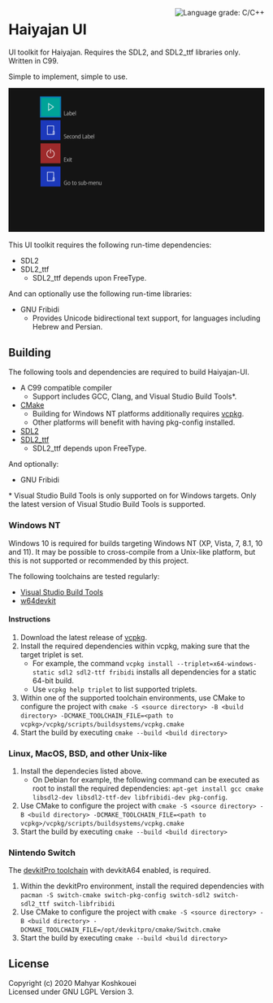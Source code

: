 <a href="https://lgtm.com/projects/g/deltabeard/haiyajan-menu/context:cpp"><img align=right alt="Language grade: C/C++" src="https://img.shields.io/lgtm/grade/cpp/g/deltabeard/haiyajan-menu.svg?logo=lgtm&logoWidth=18"/></a>

# Haiyajan UI

UI toolkit for Haiyajan. Requires the SDL2, and SDL2_ttf libraries only. Written in C99.

Simple to implement, simple to use.

![Image](meta/main_menu.gif)

This UI toolkit requires the following run-time dependencies:
- SDL2
- SDL2_ttf
  - SDL2_ttf depends upon FreeType.

And can optionally use the following run-time libraries:
- GNU Fribidi
  - Provides Unicode bidirectional text support, for languages including Hebrew and Persian.

## Building

The following tools and dependencies are required to build Haiyajan-UI.

- A C99 compatible compiler
  - Support includes GCC, Clang, and Visual Studio Build Tools\*.
- [CMake](https://cmake.org/)
  - Building for Windows NT platforms additionally requires [vcpkg](https://vcpkg.io/).
  - Other platforms will benefit with having pkg-config installed.
- [SDL2](https://www.libsdl.org/)
- [SDL2_ttf](https://www.libsdl.org/projects/SDL_ttf/)
  - SDL2_ttf depends upon FreeType.

And optionally:
- GNU Fribidi

\* Visual Studio Build Tools is only supported on for Windows targets. Only the latest version of Visual Studio Build Tools is supported.<br>

### Windows NT

Windows 10 is required for builds targeting Windows NT (XP, Vista, 7, 8.1, 10 and 11). It may be possible to cross-compile from a Unix-like platform, but this is not supported or recommended by this project.

The following toolchains are tested regularly:
- [Visual Studio Build Tools](https://aka.ms/buildtools)
- [w64devkit](https://github.com/skeeto/w64devkit)

#### Instructions

1. Download the latest release of [vcpkg](https://vcpkg.io/).
2. Install the required dependencies within vcpkg, making sure that the target triplet is set.
    - For example, the command `vcpkg install --triplet=x64-windows-static sdl2 sdl2-ttf fribidi` installs all dependencies for a static 64-bit build.
    - Use `vcpkg help triplet` to list supported triplets.
3. Within one of the supported toolchain environments, use CMake to configure the project with
   `cmake -S <source directory> -B <build directory> -DCMAKE_TOOLCHAIN_FILE=<path to vcpkg>/vcpkg/scripts/buildsystems/vcpkg.cmake`
4. Start the build by executing `cmake --build <build directory>`

### Linux, MacOS, BSD, and other Unix-like

1. Install the dependecies listed above.
   - On Debian for example, the following command can be executed as root to install the required dependencies: `apt-get install gcc cmake libsdl2-dev libsdl2-ttf-dev libfribidi-dev pkg-config`.
2. Use CMake to configure the project with
   `cmake -S <source directory> -B <build directory> -DCMAKE_TOOLCHAIN_FILE=<path to vcpkg>/vcpkg/scripts/buildsystems/vcpkg.cmake`
3. Start the build by executing `cmake --build <build directory>`

### Nintendo Switch

The [devkitPro toolchain](https://devkitpro.org/wiki/Getting_Started) with devkitA64 enabled, is required.

1. Within the devkitPro environment, install the required dependencies with `pacman -S switch-cmake switch-pkg-config switch-sdl2 switch-sdl2_ttf switch-libfribidi`
2. Use CMake to configure the project with
   `cmake -S <source directory> -B <build directory> -DCMAKE_TOOLCHAIN_FILE=/opt/devkitpro/cmake/Switch.cmake`
3. Start the build by executing `cmake --build <build directory>`

## License

Copyright (c) 2020 Mahyar Koshkouei<br/>
Licensed under GNU LGPL Version 3.

